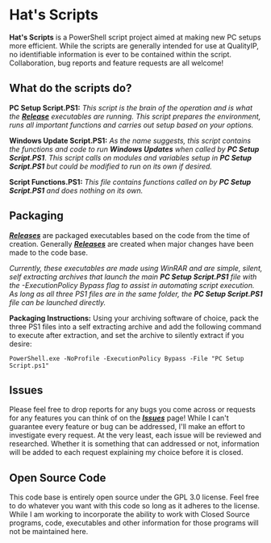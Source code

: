 # Hat's Scripts

**Hat's Scripts** is a PowerShell script project aimed at making new PC setups more efficient. While the scripts are generally intended for use at QualityIP, no identifiable information is ever to be contained within the script. Collaboration, bug reports and feature requests are all welcome!

## What do the scripts do?

**PC Setup Script.PS1:** *This script is the brain of the operation and is what the* ***[Release](https://github.com/TylerHats/Hats-Scripts/releases)*** *executables are running. This script prepares the environment, runs all important functions and carries out setup based on your options.*

**Windows Update Script.PS1:** *As the name suggests, this script contains the functions and code to run* ***Windows Updates*** *when called by* ***PC Setup Script.PS1***. *This script calls on modules and variables setup in* ***PC Setup Script.PS1*** *but could be modified to run on its own if desired.*

**Script Functions.PS1:** *This file contains functions called on by* ***PC Setup Script.PS1*** *and does nothing on its own.*

## Packaging

***[Releases](https://github.com/TylerHats/Hats-Scripts/releases)*** are packaged executables based on the code from the time of creation. Generally ***[Releases](https://github.com/TylerHats/Hats-Scripts/releases)*** are created when major changes have been made to the code base.

*Currently, these executables are made using WinRAR and are simple, silent, self extracting archives that launch the main* ***PC Setup Script.PS1*** *file with the -ExecutionPolicy Bypass flag to assist in automating script execution. As long as all three PS1 files are in the same folder, the* ***PC Setup Script.PS1*** *file can be launched directly.*

**Packaging Instructions:**
Using your archiving software of choice, pack the three PS1 files into a self extracting archive and add the following command to execute after extraction, and set the archive to silently extract if you desire:

    PowerShell.exe -NoProfile -ExecutionPolicy Bypass -File "PC Setup Script.ps1"

## Issues

Please feel free to drop reports for any bugs you come across or requests for any features you can think of on the ***[Issues](https://github.com/TylerHats/Hats-Scripts/issues)*** page! While I can't guarantee every feature or bug can be addressed, I'll make an effort to investigate every request. At the very least, each issue will be reviewed and researched. Whether it is something that can addressed or not, information will be added to each request explaining my choice before it is closed.

## Open Source Code

This code base is entirely open source under the GPL 3.0 license. Feel free to do whatever you want with this code so long as it adheres to the license. While I am working to incorporate the ability to work with Closed Source programs, code, executables and other information for those programs will not be maintained here.